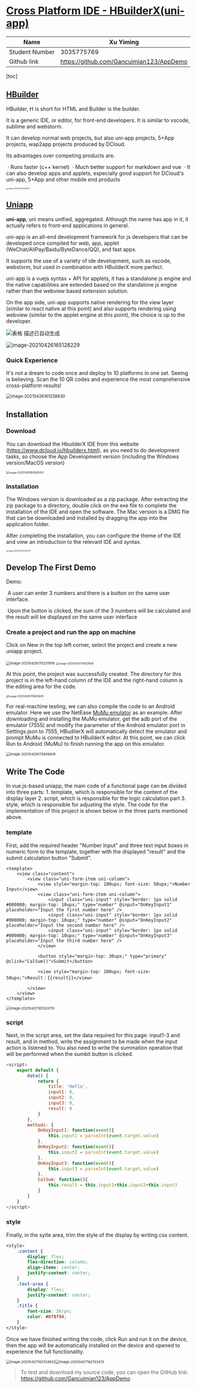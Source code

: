 #  [Cross Platform IDE - HBuilderX(uni-app)](https://github.com/Gancuimian123/AppDemo)

| Name           | Xu Yiming                                |
| -------------- | ---------------------------------------- |
| Student Number | 3035775769                               |
| Github link    | https://github.com/Gancuimian123/AppDemo |

[toc]

## [HBuilder](https://www.dcloud.io/hbuilderx.html)

HBuilder, H is short for HTML and Builder is the builder.

It is a generic IDE, or editor, for front-end developers. It is similar to vscode, sublime and webstorm.

It can develop normal web projects, but also uni-app projects, 5+App projects, wap2app projects produced by DCloud.

Its advantages over competing products are.

​	· Runs faster (c++ kernel)
​	· Much better support for markdown and vue
​	· It can also develop apps and applets, especially good support for DCloud's uni-app, 5+App and other mobile end products

<img src="https://hku-1259018500.cos.ap-hongkong.myqcloud.com/app/app-picimage-20210426161418572.png" alt="image-20210426161418572" style="zoom: 33%;" />

## [Uniapp](https://uniapp.dcloud.io/)

**uni-app**, uni means unified, aggregated. Although the name has app in it, it actually refers to front-end applications in general.

uni-app is an all-end development framework for js developers that can be developed once compiled for web, app, applet (WeChat/AliPay/Baidu/ByteDance/QQ), and fast apps.

It supports the use of a variety of ide development, such as vscode, webstorm, but used in combination with HBuilderX more perfect.

uni-app is a vuejs syntax + API for applets, it has a standalone js engine and the native capabilities are extended based on the standalone js engine rather than the webview based extension solution.

On the app side, uni-app supports native rendering for the view layer (similar to react native at this point) and also supports rendering using webview (similar to the applet engine at this point), the choice is up to the developer.

![表格  描述已自动生成](https://hku-1259018500.cos.ap-hongkong.myqcloud.com/app/app-picclip_image002.gif)

[^1]: Figure 1 Uniapp Framework

![image-20210426165128229](https://hku-1259018500.cos.ap-hongkong.myqcloud.com/app/app-picimage-20210426165128229.png)

[^2]: Figure 2 Cross Platform Deployment

### Quick Experience

It's not a dream to code once and deploy to 10 platforms in one set. Seeing is believing. Scan the 10 QR codes and experience the most comprehensive cross-platform results!

<img src="https://hku-1259018500.cos.ap-hongkong.myqcloud.com/app/app-picimage-20210426161258830.png" alt="image-20210426161258830" style="zoom: 80%;" />

## Installation

### Download

You can download the HbuilderX IDE from this website (https://www.dcloud.io/hbuilderx.html), as you need to do development tasks, so choose the App Development version (including the Windows version/MacOS version)

<img src="https://hku-1259018500.cos.ap-hongkong.myqcloud.com/app/app-picimage-20210426160506353.png" alt="image-20210426160506353" style="zoom: 50%;" />

### Installation

The Windows version is downloaded as a zip package. After extracting the zip package to a directory, double click on the exe file to complete the installation of the IDE and open the software.
The Mac version is a DMG file that can be downloaded and installed by dragging the app into the application folder.

After completing the installation, you can configure the theme of the IDE and view an introduction to the relevant IDE and syntax.

<img src="https://hku-1259018500.cos.ap-hongkong.myqcloud.com/app/app-picimage-20210426162458716.png" alt="image-20210426162458716" style="zoom: 33%;" />

## Develop The First Demo

Demo: 

​	A user can enter 3 numbers and there is a button on the same user interface. 

​	Upon the button is clicked, the sum of the 3 numbers will be calculated and the result will be displayed on the same user interface

### Create a project and run the app on machine

Click on New in the top left corner, select the project and create a new uniapp project.

<img src="https://hku-1259018500.cos.ap-hongkong.myqcloud.com/app/app-picimage-20210426170231916.png" alt="image-20210426170231916" style="zoom: 67%;" />

<img src="https://hku-1259018500.cos.ap-hongkong.myqcloud.com/app/app-picimage-20210426170452606.png" alt="image-20210426170452606" style="zoom: 50%;" />

At this point, the project was successfully created. The directory for this project is in the left-hand column of the IDE and the right-hand column is the editing area for the code.

<img src="https://hku-1259018500.cos.ap-hongkong.myqcloud.com/app/app-picimage-20210426170600645.png" alt="image-20210426170600645" style="zoom: 50%;" />

For real-machine testing, we can also compile the code to an Android emulator. Here we use the NetEase [MuMu emulator](http://mumu.163.com/) as an example. After downloading and installing the MuMu emulator, get the adb port of the emulator (7555) and modify the parameter of the Android emulator port in Settings.json to 7555, HBudilerX will automatically detect the emulator and prompt MuMu is connected to HBuilderX editor. At this point, we can click Run to Android (MuMu) to finish running the app on this emulator.

<img src="https://hku-1259018500.cos.ap-hongkong.myqcloud.com/app/app-picimage-20210426173906619.png" alt="image-20210426173906619" style="zoom:67%;" />

## Write The Code

In vue.js-based uniapp, the main code of a functional page can be divided into three parts: 1. template, which is responsible for the content of the display layer 2. script, which is responsible for the logic calculation part 3. style, which is responsible for adjusting the style.
The code for the implementation of this project is shown below in the three parts mentioned above.

### template

First, add the required header "Number Input" and three text input boxes in numeric form to the template, together with the displayed "result" and the submit calculation button "Submit".

```vue
<template>
	<view class="content">
		<view class="uni-form-item uni-column">
			<view style="margin-top: 100upx; font-size: 50upx;">Number Input</view>
			<view class="uni-form-item uni-column">
				<input class="uni-input" style="border: 1px solid #000000; margin-top: 10upx;" type="number" @input="OnKeyInput1" placeholder="Input the first number here" />
				<input class="uni-input" style="border: 1px solid #000000; margin-top: 10upx;" type="number" @input="OnKeyInput2" placeholder="Input the second number here" />
				<input class="uni-input" style="border: 1px solid #000000; margin-top: 10upx;" type="number" @input="OnKeyInput3" placeholder="Input the third number here" />
			</view>
			
			<button style="margin-top: 30upx;" type="primary" @click="CalSum()">Submit</button>
			
			<view style="margin-top: 100upx; font-size: 50upx;">Result：{{result}}</view>
			
		</view>
	</view>
</template>
```

<img src="https://hku-1259018500.cos.ap-hongkong.myqcloud.com/app/app-picimage-20210427161533710.png" alt="image-20210427161533710" style="zoom: 67%;" />

### script

Next, in the script area, set the data required for this page: input1-3 and result, and in method, write the assignment to be made when the input action is listened to. You also need to write the summation operation that will be performed when the sumbit button is clicked.

```javascript
<script>
	export default {
		data() {
			return {
				title: 'Hello',
				input1: 0,
				input2: 0,
				input3: 0,
				result: 0
			}
		},
		methods: {
			OnKeyInput1: function(event){
				this.input1 = parseInt(event.target.value) 
			},
			OnKeyInput2: function(event){
				this.input2 = parseInt(event.target.value) 
			},
			OnKeyInput3: function(event){
				this.input3 = parseInt(event.target.value) 
			},
			CalSum: function(){
				this.result = this.input1+this.input2+this.input3
			}
		}
	}
</script>
```

### style

Finally, in the sytle area, trim the style of the display by writing css content.

```css
<style>
	.content {
		display: flex;
		flex-direction: column;
		align-items: center;
		justify-content: center;
	}
	.text-area {
		display: flex;
		justify-content: center;
	}
	.title {
		font-size: 36rpx;
		color: #8f8f94;
	}
</style>

```

Once we have finished writing the code, click Run and run it on the device, then the app will be automatically installed on the device and opened to experience the full functionality.

<img src="https://hku-1259018500.cos.ap-hongkong.myqcloud.com/app/app-picimage-20210427162103632.png" alt="image-20210427162103632" style="zoom: 67%;" /><img src="https://hku-1259018500.cos.ap-hongkong.myqcloud.com/app/app-picimage-20210427162133413.png" alt="image-20210427162133413" style="zoom: 67%;" />



> To test and download my source code, you can open the GitHub link: https://github.com/Gancuimian123/AppDemo